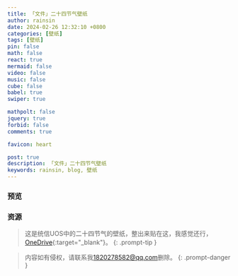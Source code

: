 ```yaml
---
title: 「文件」二十四节气壁纸
author: rainsin
date: 2024-02-26 12:32:10 +0800
categories: [壁纸]
tags: [壁纸]
pin: false
math: false
react: true
mermaid: false
video: false
music: false
cube: false
babel: true
swiper: true

mathpolt: false
jquery: true
forbid: false
comments: true

favicon: heart

post: true
description: 「文件」二十四节气壁纸
keywords: rainsin, blog, 壁纸
---
```


<link rel="stylesheet" href="/assets/post/24/index.css"/>

### 预览

<div id="swiper-jieqi"></div>

### 资源

> 这是统信UOS中的二十四节气的壁纸，整出来贴在这，我感觉还行，[OneDrive](https://1drv.ms/f/s!Aoer2cU5SlOFiP5a5AZ6JpO9-uIBFQ?e=NAJZn9){:target="_blank"}。
{: .prompt-tip }

> 内容如有侵权，请联系我<span>1820278582@qq.com</span>删除。
{: .prompt-danger }

<script type="text/babel" src="/assets/post/24/index.js"></script>
